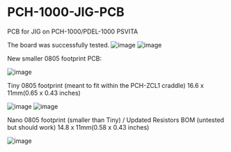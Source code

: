 # PCH-1000-JIG-PCB
PCB for JIG on PCH-1000/PDEL-1000 PSVITA

The board was successfully tested.
![image](https://user-images.githubusercontent.com/203427/227253381-5540598f-7e01-4136-84e2-654cc3f371b4.png)
![image](https://user-images.githubusercontent.com/203427/227253485-31d1d972-028e-47ee-a81c-1ea229f9e80f.png)


New smaller 0805 footprint PCB: 

![image](https://user-images.githubusercontent.com/203427/225348474-67f1b619-1317-4e49-8dcd-ff30cb4a7db6.png)


Tiny 0805 footprint (meant to fit within the PCH-ZCL1 craddle)
16.6 x 11mm(0.65 x 0.43 inches)

![image](https://user-images.githubusercontent.com/203427/225658495-ec06bd6f-8084-4344-b684-ed58eb531545.png)
![image](https://user-images.githubusercontent.com/203427/225658419-1a270cdc-9460-42ed-94f4-285438aee1ef.png)

Nano 0805 footprint (smaller than Tiny) / Updated Resistors BOM (untested but should work)
14.8 x 11mm(0.58 x 0.43 inches)

![image](https://user-images.githubusercontent.com/203427/227492928-caf60043-f5c3-494f-8b5f-53676ca7a3ba.png)

